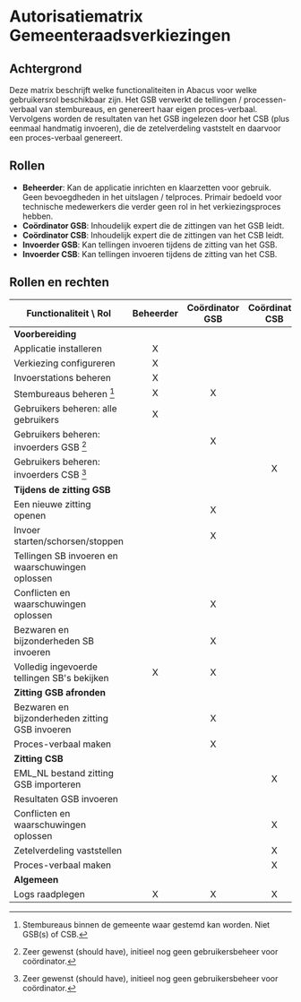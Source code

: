 # Autorisatiematrix Gemeenteraadsverkiezingen

## Achtergrond

Deze matrix beschrijft welke functionaliteiten in Abacus voor welke gebruikersrol beschikbaar zijn.
Het GSB verwerkt de tellingen / processen-verbaal van stembureaus, en genereert haar eigen proces-verbaal.
Vervolgens worden de resultaten van het GSB ingelezen door het CSB (plus eenmaal handmatig invoeren),
die de zetelverdeling vaststelt en daarvoor een proces-verbaal genereert.

## Rollen

- **Beheerder**:
  Kan de applicatie inrichten en klaarzetten voor gebruik.
  Geen bevoegdheden in het uitslagen / telproces.
  Primair bedoeld voor technische medewerkers die verder geen rol in het verkiezingsproces hebben.
- **Coördinator GSB**:
   Inhoudelijk expert die de zittingen van het GSB leidt.
- **Coördinator CSB**:
   Inhoudelijk expert die de zittingen van het CSB leidt.
- **Invoerder GSB**:
  Kan tellingen invoeren tijdens de zitting van het GSB.
- **Invoerder CSB**:
  Kan tellingen invoeren tijdens de zitting van het CSB.

## Rollen en rechten

| Functionaliteit \ Rol                            | Beheerder | Coördinator GSB | Coördinator CSB | Invoerder GSB | Invoerder CSB |
| ------------------------------------------------ | :-------: | :-------------: | :-------------: | :-----------: | :-----------: |
| **Voorbereiding**                                |           |                 |                 |               |               |
| Applicatie installeren                           |     X     |                 |                 |               |               |
| Verkiezing configureren                          |     X     |                 |                 |               |               |
| Invoerstations beheren                           |     X     |                 |                 |               |               |
| Stembureaus beheren [^1]                         |     X     |        X        |                 |               |               |
| Gebruikers beheren: alle gebruikers              |     X     |                 |                 |               |               |
| Gebruikers beheren: invoerders GSB [^2]          |           |        X        |                 |               |               |
| Gebruikers beheren: invoerders CSB [^2]          |           |                 |        X        |               |               |
| **Tijdens de zitting GSB**                       |           |                 |                 |               |               |
| Een nieuwe zitting openen                        |           |        X        |                 |               |               |
| Invoer starten/schorsen/stoppen                  |           |        X        |                 |               |               |
| Tellingen SB invoeren en waarschuwingen oplossen |           |                 |                 |       X       |               |
| Conflicten en waarschuwingen oplossen            |           |        X        |                 |               |               |
| Bezwaren en bijzonderheden SB invoeren           |           |        X        |                 |               |               |
| Volledig ingevoerde tellingen SB's bekijken      |     X     |        X        |                 |       X       |               |
| **Zitting GSB afronden**                         |           |                 |                 |               |               |
| Bezwaren en bijzonderheden zitting GSB invoeren  |           |        X        |                 |               |               |
| Proces-verbaal maken                             |           |        X        |                 |               |               |
| **Zitting CSB**                                  |           |                 |                 |               |               |
| EML_NL bestand zitting GSB importeren            |           |                 |        X        |               |               |
| Resultaten GSB invoeren                          |           |                 |                 |       X       |               |
| Conflicten en waarschuwingen oplossen            |           |                 |        X        |               |               |
| Zetelverdeling vaststellen                       |           |                 |        X        |               |               |
| Proces-verbaal maken                             |           |                 |        X        |               |               |
| **Algemeen**                                     |           |                 |                 |               |               |
| Logs raadplegen                                  |     X     |        X        |        X        |               |               |

[^1]: Stembureaus binnen de gemeente waar gestemd kan worden. Niet GSB(s) of CSB.
[^2]: Zeer gewenst (should have), initieel nog geen gebruikersbeheer voor coördinator. 
